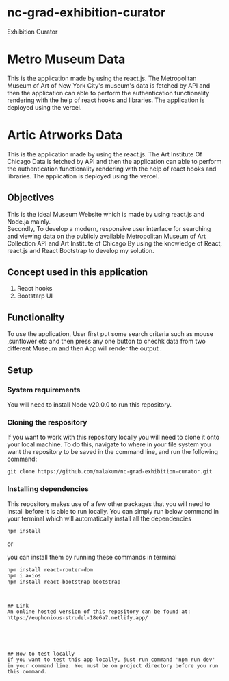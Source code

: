 # nc-grad-exhibition-curator
Exhibition Curator
# Metro Museum Data
This is the application made by using the react.js. The Metropolitan Museum of Art of New York City's museum's data is fetched by API and then the application can able to perform the authentication functionality  rendering with the help of react hooks and libraries. The application is deployed using the vercel.  
# Artic Atrworks Data
This is the application made by using the react.js. The Art Institute Of Chicago Data is fetched by API and then the application can able to perform the authentication functionality  rendering with the help of react hooks and libraries. The application is deployed using the vercel.  

## Objectives

This is the ideal Museum Website which is made by using react.js and Node.ja mainly. 
<br> 
Secondly, To develop a modern, responsive user interface for searching and viewing data on the publicly available Metropolitan Museum of Art Collection API and Art Institute of Chicago By using the  knowledge of React, react.js and React Bootstrap to develop my solution. 

## Concept used in this application


1) React hooks
3) Bootstarp UI

## Functionality

To use the application, User first put some search criteria such as mouse ,sunflower etc and then press any one button to chechk data from two different Museum and then  App will render the output . 
## Setup

### System requirements

You will need to install Node v20.0.0 to run this repository.

### Cloning the respository
If you want to work with this repository locally you will need to clone it onto your local machine. To do this, navigate to where in your file system you want the repository to be saved in the command line, and run the following command:
```
git clone https://github.com/malakum/nc-grad-exhibition-curator.git
```

### Installing dependencies
This repository makes use of a few other packages that you will need to install before it is able to run locally. You can simply run below command in your terminal which will automatically install all the dependencies
```
npm install 
``` 
or 

you can install them by running these commands in terminal
```
npm install react-router-dom
npm i axios 
npm install react-bootstrap bootstrap



## Link
An online hosted version of this repository can be found at:
https://euphonious-strudel-18e6a7.netlify.app/





## How to test locally -
If you want to test this app locally, just run command 'npm run dev' in your command line. You must be on project directory before you run this command. 



